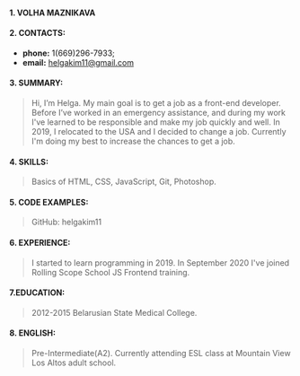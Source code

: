 #### **1. VOLHA MAZNIKAVA**

#### **2. CONTACTS:**
* **phone:** 1(669)296-7933;
* **email:** helgakim11@gmail.com

#### **3. SUMMARY:**
> Hi, I’m Helga. My main goal is to get a job as a front-end developer. Before I’ve worked in an emergency assistance, and during my work I've learned to be responsible and make my job quickly and well. 
> In 2019, I relocated to the USA and I decided to change a job. Currently I'm doing my best to increase the chances to get a job.

#### **4. SKILLS:**
> Basics of HTML, CSS, JavaScript, Git, Photoshop.

#### **5. CODE EXAMPLES:**
> GitHub: helgakim11

#### **6. EXPERIENCE:**
> I started to learn programming in 2019. In September 2020 I've joined Rolling Scope School JS Frontend training.

#### **7.EDUCATION:**
> 2012-2015 Belarusian State Medical College.

#### **8. ENGLISH:**
> Pre-Intermediate(A2). Currently attending ESL class at Mountain View Los Altos adult school.